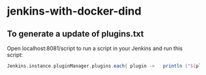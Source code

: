 # jenkins-with-docker-dind


## To generate a update of plugins.txt

Open localhost:8081/script to run a script in your Jenkins and run this script:

```groovy
Jenkins.instance.pluginManager.plugins.each{ plugin ->   println ("${plugin.getShortName()}:${plugin.getVersion()}") }
```